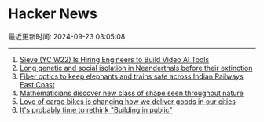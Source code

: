 # Hacker News

最近更新时间: 2024-09-23 03:05:08

--- 
1. [Sieve (YC W22) Is Hiring Engineers to Build Video AI Tools](https://www.sievedata.com/) 
2. [Long genetic and social isolation in Neanderthals before their extinction](https://www.cell.com/cell-genomics/fulltext/S2666-979X(24)00177-0) 
3. [Fiber optics to keep elephants and trains safe across Indian Railways East Coast](https://news.railbusinessdaily.com/fiber-optics-to-keep-elephants-and-trains-safe-across-indian-railways-east-coast/) 
4. [Mathematicians discover new class of shape seen throughout nature](https://www.nature.com/articles/d41586-024-03099-6) 
5. [Love of cargo bikes is changing how we deliver goods in our cities](https://www.euronews.com/next/2024/09/22/europes-love-affair-with-cargo-bikes-is-changing-how-we-deliver-goods-in-our-cities) 
6. [It's probably time to rethink "Building in public"](https://laike9m.com/blog/no-one-builds-in-public,160/) 

